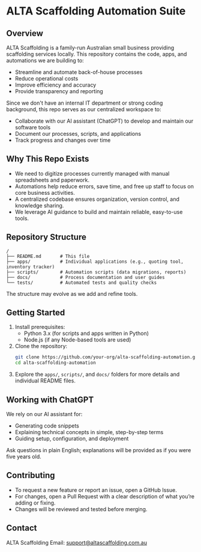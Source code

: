  # ALTA Scaffolding Automation Suite

 ## Overview

 ALTA Scaffolding is a family-run Australian small business providing scaffolding services locally. This repository contains the code, apps, and automations we are building to:
 
 - Streamline and automate back-of-house processes
 - Reduce operational costs
 - Improve efficiency and accuracy
 - Provide transparency and reporting

 Since we don't have an internal IT department or strong coding background, this repo serves as our centralized workspace to:

 - Collaborate with our AI assistant (ChatGPT) to develop and maintain our software tools
 - Document our processes, scripts, and applications
 - Track progress and changes over time

 ## Why This Repo Exists

 - We need to digitize processes currently managed with manual spreadsheets and paperwork.
 - Automations help reduce errors, save time, and free up staff to focus on core business activities.
 - A centralized codebase ensures organization, version control, and knowledge sharing.
 - We leverage AI guidance to build and maintain reliable, easy-to-use tools.

 ## Repository Structure

 ```text
 /
 ├── README.md       # This file
 ├── apps/           # Individual applications (e.g., quoting tool, inventory tracker)
 ├── scripts/        # Automation scripts (data migrations, reports)
 ├── docs/           # Process documentation and user guides
 └── tests/          # Automated tests and quality checks
 ```

 The structure may evolve as we add and refine tools.

 ## Getting Started

 1. Install prerequisites:
    - Python 3.x (for scripts and apps written in Python)
    - Node.js (if any Node-based tools are used)
 2. Clone the repository:
    ```bash
    git clone https://github.com/your-org/alta-scaffolding-automation.git
    cd alta-scaffolding-automation
    ```
 3. Explore the `apps/`, `scripts/`, and `docs/` folders for more details and individual README files.

 ## Working with ChatGPT

 We rely on our AI assistant for:
 - Generating code snippets
 - Explaining technical concepts in simple, step-by-step terms
 - Guiding setup, configuration, and deployment

 Ask questions in plain English; explanations will be provided as if you were five years old.

 ## Contributing

 - To request a new feature or report an issue, open a GitHub Issue.
 - For changes, open a Pull Request with a clear description of what you’re adding or fixing.
 - Changes will be reviewed and tested before merging.

 ## Contact

 ALTA Scaffolding
 Email: support@altascaffolding.com.au